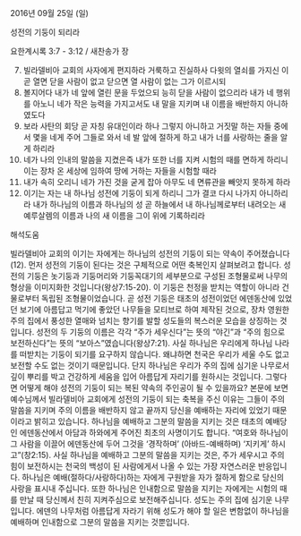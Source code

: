 2016년 09월 25일 (일)

성전의 기둥이 되리라



요한계시록 3:7 - 3:12 / 새찬송가  장


7. 빌라델비아 교회의 사자에게 편지하라 거룩하고 진실하사 다윗의 열쇠를 가지신 이 곧 열면 닫을 사람이 없고 닫으면 열 사람이 없는 그가 이르시되 
8. 볼지어다 내가 네 앞에 열린 문을 두었으되 능히 닫을 사람이 없으리라 내가 네 행위를 아노니 네가 작은 능력을 가지고서도 내 말을 지키며 내 이름을 배반하지 아니하였도다 
9. 보라 사탄의 회당 곧 자칭 유대인이라 하나 그렇지 아니하고 거짓말 하는 자들 중에서 몇을 네게 주어 그들로 와서 네 발 앞에 절하게 하고 내가 너를 사랑하는 줄을 알게 하리라 
10. 네가 나의 인내의 말씀을 지켰은즉 내가 또한 너를 지켜 시험의 때를 면하게 하리니 이는 장차 온 세상에 임하여 땅에 거하는 자들을 시험할 때라 
11. 내가 속히 오리니 네가 가진 것을 굳게 잡아 아무도 네 면류관을 빼앗지 못하게 하라 
12. 이기는 자는 내 하나님 성전에 기둥이 되게 하리니 그가 결코 다시 나가지 아니하리라 내가 하나님의 이름과 하나님의 성 곧 하늘에서 내 하나님께로부터 내려오는 새 예루살렘의 이름과 나의 새 이름을 그이 위에 기록하리라

해석도움





빌라델비아 교회의 이기는 자에게는 하나님의 성전의 기둥이 되는 약속이 주어졌습니다(12). 먼저 성전의 기둥이 된다는 것은 구체적으로 어떤 축복인지 살펴보려고 합니다.
성전의 기둥은 놋기둥과 기둥머리와 기둥꼭대기의 세부분으로 구성된 조형물로써 나무의 형상을 이미지화한 것입니다(왕상7:15-20).
이 기둥은 천정을 받치는 역할이 아니라 건물로부터 독립된 조형물이었습니다.
곧 성전 기둥은 태초의 성전이었던 에덴동산에 있었던 보기에 아름답고 먹기에 좋았던 나무들을 모티브로 하여 제작된 것으로, 장차 영원한 주의 집에서 풍성한 열매와 넘치는 향기를 발할 성도들의 복스러운 모습을 상징하는 것입니다.
성전의 두 기둥의 이름은 각각 “주가 세우신다”는 뜻의 “야긴”과 “주의 힘으로 보전하신다”는 
뜻의 “보아스”였습니다(왕상7:21).
사실 하나님은 우리에게 하나님 나라를 떠받치는 기둥이 되기를 요구하지 않습니다. 왜냐하면 천국은 우리가 세울 수도 없고 보전할 수도 없는 것이기 때문입니다.
단지 하나님은 우리가 주의 집에 심기운 나무로서 깊이 뿌리를 박고 건강하게 세움을 입어 아름답게 자리기를 원하시는 것입니다.
그렇다면 어떻게 해야 성전의 기둥이 되는 복된 약속의 주인공이 될 수 있을까요?
본문에 보면 예수님께서 빌라델비아 교회에게 성전의 기둥이 되는 축복을 주신 이유는 그들이 주의 말씀을 지키며 주의 이름을 배반하지 않고 끝까지 당신을 예배하는 자리에 있었기 때문이라고 밝히고 있습니다.
하나님을 예배하고 그분의 말씀을 지키는 것은 태초의 예배당인 에덴동산에서 아담과 하와에게 주어진 최초의 사명이기도 합니다. “여호와 하나님이 그 사람을 이끌어 에덴동산에 두어 그것을 ‘경작하며’ (아바드-예배하며) ‘지키게’ 하시고”(창2:15).
사실 하나님을 예배하고 그분의 말씀을 지키는 것은, 주가 세우시고 주의 힘이 보전하시는 천국의 백성이 된 사람에게서 나올 수 있는 가장 자연스러운 반응입니다.
하나님은 예배(절하다/사랑하다)하는 자에게 구원받을 자가 절하게 함으로 당신의 사랑을 표시내 주십니다. 또한 하나님은 인내함으로 말씀을 지키는 자에게는 시험의 때를 만날 때 당신께서 친히 지켜주심으로 보전해주십니다. 성도는 주의 집에 심기운 나무입니다. 에덴의 나무처럼 아름답게 자라기 위해 성도가 해야 할 일은 변함없이 하나님을 예배하며 인내함으로 그분의 말씀을 지키는 것뿐입니다.